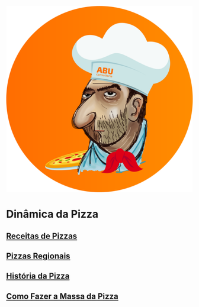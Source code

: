 ![](./images/ABU%20pizza%20-%20Laranja.png)

# Dinâmica da Pizza

## [Receitas de Pizzas](Receitas-Pizzas.md)
## [Pizzas Regionais](Regional-Pizzas.md)
## [História da Pizza](Historia-Pizzas.md)
## [Como Fazer a Massa da Pizza](Massa_Pizzas.md)